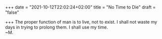 +++
date = "2021-10-12T22:02:24+02:00"
title = "No Time to Die"
draft = "false"

+++
The proper function of man is to live, not to exist. I shall not waste my days in trying to prolong them. I shall use my time.  
~M.
